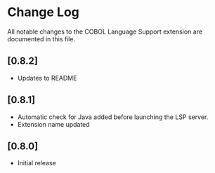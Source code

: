 # Change Log

All notable changes to the COBOL Language Support extension are documented in this file.

## [0.8.2]

- Updates to README

## [0.8.1]

- Automatic check for Java added before launching the LSP server.
- Extension name updated

## [0.8.0]

- Initial release
